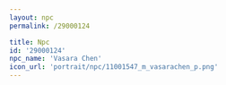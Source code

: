 ```yaml
---
layout: npc
permalink: /29000124

title: Npc
id: '29000124'
npc_name: 'Vasara Chen'
icon_url: 'portrait/npc/11001547_m_vasarachen_p.png'
---
```

